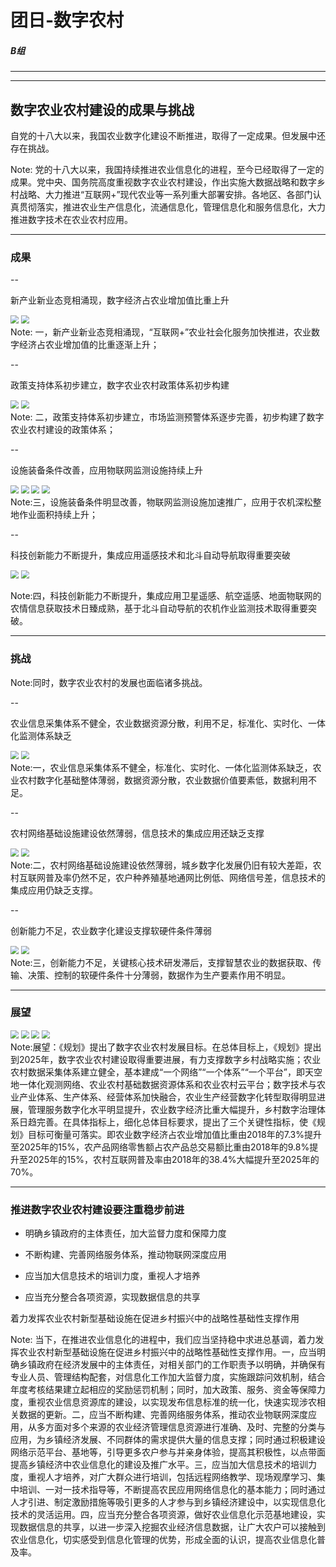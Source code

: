 # 团日-数字农村
##### B组

---


---

## 数字农业农村建设的成果与挑战

自党的十八大以来，我国农业数字化建设不断推进，取得了一定成果。但发展中还存在挑战。

Note: 党的十八大以来，我国持续推进农业信息化的进程，至今已经取得了一定的成果。党中央、国务院高度重视数字农业农村建设，作出实施大数据战略和数字乡村战略、大力推进“互联网+”现代农业等一系列重大部署安排。各地区、各部门认真贯彻落实，推进农业生产信息化，流通信息化，管理信息化和服务信息化，大力推进数字技术在农业农村应用。

---

### 成果

--

新产业新业态竞相涌现，数字经济占农业增加值比重上升

  <div class="r-stack">
      <img class="fragment" src="/slide/markdown/test.assets/0 (22).png" style="zoom:80%;">
      <img class="fragment" src="/slide/markdown/test.assets/0 (21).png" style="zoom:80%;">
  </div>
Note: 一，新产业新业态竞相涌现，“互联网+”农业社会化服务加快推进，农业数字经济占农业增加值的比重逐渐上升；

--

政策支持体系初步建立，数字农业农村政策体系初步构建

<div class="r-stack">
      <img class="fragment" src="/slide/markdown/test.assets/0 (26).png" style="zoom:80%;">
      <img class="fragment" src="/slide/markdown/test.assets/0 (36).png" style="zoom:80%;">
  </div>
Note: 二，政策支持体系初步建立，市场监测预警体系逐步完善，初步构建了数字农业农村建设的政策体系；

--

设施装备条件改善，应用物联网监测设施持续上升

<div class="r-stack">
      <img class="fragment" src="/slide/markdown/test.assets/0 (10).png" style="zoom:80%;">
      <img class="fragment" src="/slide/markdown/test.assets/0 (12).png" style="zoom:80%;">
      <img class="fragment" src="/slide/markdown/test.assets/0 (22).png" style="zoom:80%;">
      <img class="fragment" src="/slide/markdown/test.assets/0 (13).png" style="zoom:80%;">
</div>
Note:三，设施装备条件明显改善，物联网监测设施加速推广，应用于农机深松整地作业面积持续上升；

--

科技创新能力不断提升，集成应用遥感技术和北斗自动导航取得重要突破

<div class="r-stack">
      <img class="fragment" src="/slide/markdown/test.assets/0 (11).png" style="zoom:80%;">
      <img class="fragment" src="/slide/markdown/test.assets/0 (12).png" style="zoom:80%;">
</div>

Note:四，科技创新能力不断提升，集成应用卫星遥感、航空遥感、地面物联网的农情信息获取技术日臻成熟，基于北斗自动导航的农机作业监测技术取得重要突破。

---

### 挑战

Note:同时，数字农业农村的发展也面临诸多挑战。

--

农业信息采集体系不健全，农业数据资源分散，利用不足，标准化、实时化、一体化监测体系缺乏

<div class="r-stack">
      <img class="fragment" src="/slide/markdown/test.assets/0 (30).png" style="zoom:80%;">
      <img class="fragment" src="/slide/markdown/test.assets/0 (32).png" style="zoom:80%;">
</div>
Note:一，农业信息采集体系不健全，标准化、实时化、一体化监测体系缺乏，农业农村数字化基础整体薄弱，数据资源分散，农业数据价值要素低，数据利用不足。

--

农村网络基础设施建设依然薄弱，信息技术的集成应用还缺乏支撑

<div class="r-stack">
      <img class="fragment" src="/slide/markdown/test.assets/0 (38).png" style="zoom:80%;">
      <img class="fragment" src="/slide/markdown/test.assets/0 (16).png" style="zoom:80%;">
</div>
Note:二，农村网络基础设施建设依然薄弱，城乡数字化发展仍旧有较大差距，农村互联网普及率仍然不足，农户种养殖基地通网比例低、网络信号差，信息技术的集成应用仍缺乏支撑。

--

创新能力不足，农业数字化建设支撑软硬件条件薄弱

<div class="r-stack">
      <img class="fragment" src="/slide/markdown/test.assets/0 (14).png" style="zoom:80%;">
      <img class="fragment" src="/slide/markdown/test.assets/0 (8).png" style="zoom:80%;">
</div>
Note:三，创新能力不足，关键核心技术研发滞后，支撑智慧农业的数据获取、传输、决策、控制的软硬件条件十分薄弱，数据作为生产要素作用不明显。

---

### 展望

<div class="r-stack">
      <img class="fragment" src="/slide/markdown/test.assets/0 (1).png" style="zoom:80%;">
      <img class="fragment" src="/slide/markdown/test.assets/0 (3).png" style="zoom:80%;">
      <img class="fragment" src="/slide/markdown/test.assets/0 (7).png" style="zoom:80%;">
      <img class="fragment" src="/slide/markdown/test.assets/0 (23).png" style="zoom:80%;">
</div>
Note:展望：《规划》提出了数字农业农村发展目标。在总体目标上，《规划》提出到2025年，数字农业农村建设取得重要进展，有力支撑数字乡村战略实施；农业农村数据采集体系建立健全，基本建成“一个网络”“一个体系”“一个平台”，即天空地一体化观测网络、农业农村基础数据资源体系和农业农村云平台；数字技术与农业产业体系、生产体系、经营体系加快融合，农业生产经营数字化转型取得明显进展，管理服务数字化水平明显提升，农业数字经济比重大幅提升，乡村数字治理体系日趋完善。在具体指标上，细化总体目标要求，提出了三个关键性指标，使《规划》目标可衡量可落实。即农业数字经济占农业增加值比重由2018年的7.3%提升至2025年的15%，农产品网络零售额占农产品总交易额比重由2018年的9.8%提升至2025年的15%，农村互联网普及率由2018年的38.4%大幅提升至2025年的70%。

---

### 推进数字农业农村建设要注重稳步前进

- 明确乡镇政府的主体责任，加大监督力度和保障力度

- 不断构建、完善网络服务体系，推动物联网深度应用

- 应当加大信息技术的培训力度，重视人才培养

- 应当充分整合各项资源，实现数据信息的共享

着力发挥农业农村新型基础设施在促进乡村振兴中的战略性基础性支撑作用

Note: 当下，在推进农业信息化的进程中，我们应当坚持稳中求进总基调，着力发挥农业农村新型基础设施在促进乡村振兴中的战略性基础性支撑作用。一，应当明确乡镇政府在经济发展中的主体责任，对相关部门的工作职责予以明确，并确保有专业人员、管理结构配套，对信息化工作加大监督力度，实施跟踪问效机制，结合年度考核结果建立起相应的奖励惩罚机制；同时，加大政策、服务、资金等保障力度，重视农业信息资源库的建设，以实现发布信息标准的统一化，快速实现涉农相关数据的更新。二，应当不断构建、完善网络服务体系，推动农业物联网深度应用，从多方面对多个来源的农业经济管理信息资源进行准确、及时、完整的分类与应用，为乡镇经济发展、不同群体的需求提供大量的信息支撑；同时通过积极建设网络示范平台、基地等，引导更多农户参与并亲身体验，提高其积极性，以点带面提高乡镇经济中农业信息化的建设及推广水平。三，应当加大信息技术的培训力度，重视人才培养，对广大群众进行培训，包括远程网络教学、现场观摩学习、集中培训、一对一技术指导等，不断提高农民应用网络信息化的基本能力；同时通过人才引进、制定激励措施等吸引更多的人才参与到乡镇经济建设中，以实现信息化技术的灵活运用。四，应当充分整合各项资源，做好农业信息化示范基地建设，实现数据信息的共享，以进一步深入挖掘农业经济信息数据，让广大农户可以接触到农业信息化，切实感受到信息化管理的优势，形成全面的认识，提高农业信息化普及率。

